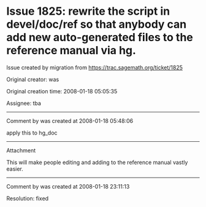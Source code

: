 # Issue 1825: rewrite the script in devel/doc/ref so that anybody can add new auto-generated files to the reference manual via hg.

Issue created by migration from https://trac.sagemath.org/ticket/1825

Original creator: was

Original creation time: 2008-01-18 05:05:35

Assignee: tba




---

Comment by was created at 2008-01-18 05:48:06

apply this to hg_doc


---

Attachment

This will make people editing and adding to the reference manual vastly easier.


---

Comment by was created at 2008-01-18 23:11:13

Resolution: fixed
